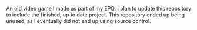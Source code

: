 An old video game I made as part of my EPQ. I plan to update this repository to include the finished, up to date project.
This repository ended up being unused, as I eventually did not end up using source control.
